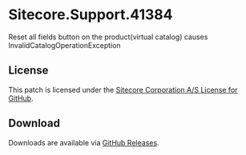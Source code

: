 # Sitecore.Support.41384
Reset all fields button on the product(virtual catalog) causes InvalidCatalogOperationException

## License  
This patch is licensed under the [Sitecore Corporation A/S License for GitHub](https://github.com/sitecoresupport/Sitecore.Support.41384/blob/master/LICENSE).  

## Download  
Downloads are available via [GitHub Releases](https://github.com/sitecoresupport/Sitecore.Support.41384/releases).  
